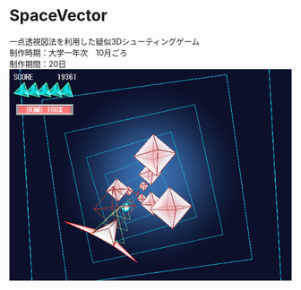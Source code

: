 # SpaceVector
一点透視図法を利用した疑似3Dシューティングゲーム  
制作時期：大学一年次　10月ごろ  
制作期間：20日  
![スクリーンショット](https://raw.githubusercontent.com/t-hayashi00/SpaceVector/master/image.png )